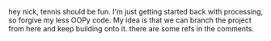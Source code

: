 hey nick, tennis should be fun. I'm just getting started back with processing, so forgive my less OOPy code.
My idea is that we can branch the project from here and keep building onto it. there are some refs in the comments. 
